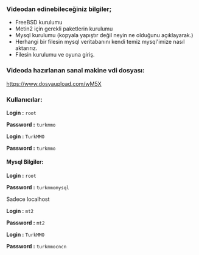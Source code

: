 ### Videodan edinebileceğiniz bilgiler;
+ FreeBSD kurulumu
+ Metin2 için gerekli paketlerin kurulumu
+ Mysql kurulumu (kopyala yapıştır değil neyin ne olduğunu açıklayarak.)
+ Herhangi bir filesin mysql veritabanını kendi temiz mysql'imize nasıl aktarırız.
+ Filesin kurulumu ve oyuna giriş.

### Videoda hazırlanan sanal makine vdi dosyası:

https://www.dosyaupload.com/wM5X


### Kullanıcılar:

**Login :** ```root```

**Password :** ```turkmmo```



**Login :** ```TurkMMO```

**Password :** ```turkmmo```

#### Mysql Bilgiler:

**Login :** ```root```

**Password :** ```turkmmomysql```

Sadece localhost

**Login :** ```mt2```

**Password :** ```mt2```

**Login :** ```TurkMMO```

**Password :** ```turkmmocncn```
